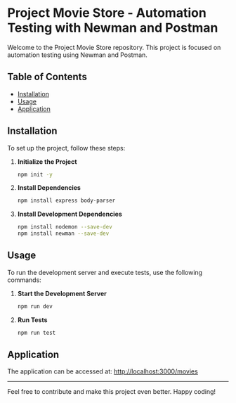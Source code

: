 # Project Movie Store - Automation Testing with Newman and Postman

Welcome to the Project Movie Store repository. This project is focused on automation testing using Newman and Postman.

## Table of Contents
- [Installation](#installation)
- [Usage](#usage)
- [Application](#application)

## Installation

To set up the project, follow these steps:

1. **Initialize the Project**
    ```bash
    npm init -y
    ```

2. **Install Dependencies**
    ```bash
    npm install express body-parser
    ```

3. **Install Development Dependencies**
    ```bash
    npm install nodemon --save-dev
    npm install newman --save-dev
    ```

## Usage

To run the development server and execute tests, use the following commands:

1. **Start the Development Server**
    ```bash
    npm run dev
    ```

2. **Run Tests**
    ```bash
    npm run test
    ```

## Application

The application can be accessed at: [http://localhost:3000/movies](http://localhost:3000/movies)

---

Feel free to contribute and make this project even better. Happy coding!

